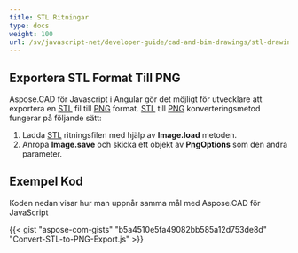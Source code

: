 ```yaml
---
title: STL Ritningar
type: docs
weight: 100
url: /sv/javascript-net/developer-guide/cad-and-bim-drawings/stl-drawings/
---
```


## **Exportera STL Format Till PNG**

Aspose.CAD för Javascript i Angular gör det möjligt för utvecklare att exportera en [STL](https://docs.fileformat.com/cad/stl/) fil till [PNG](https://docs.fileformat.com/image/png/) format.
[STL](https://docs.fileformat.com/cad/stl/) till [PNG](https://docs.fileformat.com/image/png/) konverteringsmetod fungerar på följande sätt:

1. Ladda [STL](https://docs.fileformat.com/cad/stl/) ritningsfilen med hjälp av **Image.load** metoden.
1. Anropa **Image.save** och skicka ett objekt av **PngOptions** som den andra parameter.

## Exempel Kod

Koden nedan visar hur man uppnår samma mål med Aspose.CAD för JavaScript

{{< gist "aspose-com-gists" "b5a4510e5fa49082bb585a12d753de8d" "Convert-STL-to-PNG-Export.js" >}}
